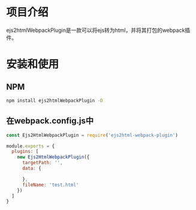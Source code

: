 # 项目介绍
ejs2htmlWebpackPlugin是一款可以将ejs转为html，并将其打包的webpack插件。

# 安装和使用
## NPM
```bash
npm install ejs2htmlWebpackPlugin -D
```

## 在webpack.config.js中
```javascript
const Ejs2HtmlWebpackPlugin = require('ejs2html-webpack-plugin')

module.exports = {
  plugins: [
    new Ejs2HtmlWebpackPlugin({
      targetPath: '',
      data: {

      },
      fileName: 'test.html'
    })
  ]
}
```